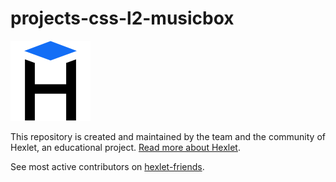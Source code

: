 # projects-css-l2-musicbox

[![Hexlet Ltd. logo](https://raw.githubusercontent.com/Hexlet/assets/master/images/hexlet_logo128.png)](https://hexlet.io?utm_source=github&utm_medium=link&utm_campaign=projects-css-l2-musicbox)

This repository is created and maintained by the team and the community of Hexlet, an educational project. [Read more about Hexlet](https://hexlet.io?utm_source=github&utm_medium=link&utm_campaign=projects-css-l2-musicbox).

See most active contributors on [hexlet-friends](https://friends.hexlet.io/).
